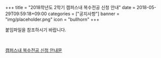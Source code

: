 +++
title = "2018학년도 2학기 캠퍼스내 복수전공 신청 안내"
date = 2018-05-29T09:59:18+09:00
categories = ["공지사항"]
banner = "img/placeholder.png"
icon = "bullhorn"
+++
<!--more-->

붙임파일을 참조하시기 바랍니다.

<br>

[캠퍼스내 복수전공 신청 안내문](/files/캠퍼스내_복수전공_신청_안내문.hwp)

<br>
